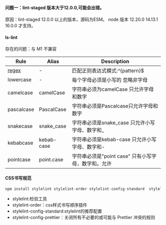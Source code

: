 #### 问题一：lint-staged 版本大于12.0.0,可能会出错。

原因：lint-staged 12.0.0 以上的版本，源码为ESM。
node 版本 12.20.0 14.13.1 16.0.0 才支持。



#### ls-lint

存在的问题：与 M1 不兼容

| Rule                                                         | Alias      | Description                                         |
| ------------------------------------------------------------ | ---------- | --------------------------------------------------- |
| [regex](https://ls-lint.org/1.x/configuration/the-rules.html#regex) | -          | 匹配正则表达式模式:^{pattern}$                      |
| lowercase                                                    | -          | 每个字母必须是小写的 忽略非字母                     |
| camelcase                                                    | camelCase  | 字符串必须为camelCase 只允许字母和数字              |
| pascalcase                                                   | PascalCase | 字符串必须是Pascalcase只允许字母和数字              |
| snakecase                                                    | snake_case | 字符串必须是snake_case 只允许小写字母、数字和_      |
| kebabcase                                                    | kebab-case | 字符串必须是kebab-case 只允许小写字母、数字和-      |
| pointcase                                                    | point.case | 字符串必须是"point case" 只有小写字母，数字和。允许 |



#### CSS书写规范
```js
npm install stylelint stylelint-order stylelint-config-standard  stylelint-config-prettier -D
```
- stylelint:检验工具
- stylelint-order：css样式书写顺序插件
- stylelint-config-standard:stylelint的推荐配置
- stylelint-config-prettier：关闭所有不必要的或可能与 Prettier 冲突的规则